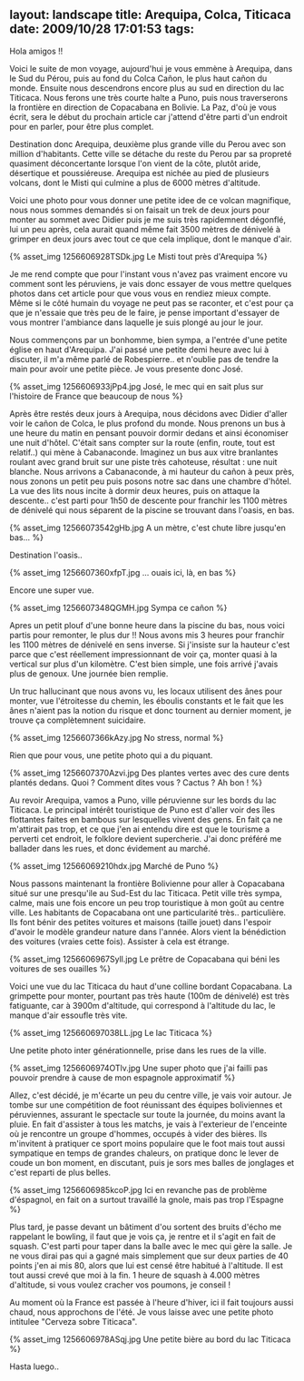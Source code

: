 layout: landscape
title: Arequipa, Colca, Titicaca
date: 2009/10/28 17:01:53
tags:
---

Hola amigos !!

Voici le suite de mon voyage, aujourd'hui je vous emmène à Arequipa, dans le Sud du Pérou, puis au fond du Colca Cañon, le plus haut cañon du monde. Ensuite nous descendrons encore plus au sud en direction du lac Titicaca. Nous ferons une très courte halte a Puno, puis nous traverserons la frontière en direction de Copacabana en Bolivie. La Paz, d'où je vous écrit, sera le début du prochain article car j'attend d'être parti d'un endroit pour en parler, pour être plus complet.

Destination donc Arequipa, deuxième plus grande ville du Perou avec son million d'habitants. Cette ville se détache du reste du Perou par sa propreté quasiment déconcertante lorsque l'on vient de la côte, plutôt aride, désertique et poussiéreuse. Arequipa est nichée au pied de plusieurs volcans, dont le Misti qui culmine a plus de 6000 mètres d'altitude.

Voici une photo pour vous donner une petite idee de ce volcan magnifique, nous nous sommes demandés si on faisait un trek de deux jours pour monter au sommet avec Didier puis je me suis très rapidemnent dégonflé, lui un peu après, cela aurait quand même fait 3500 mètres de dénivelé à grimper en deux jours avec tout ce que cela implique, dont le manque d'air.

{% asset_img 1256606928TSDk.jpg Le Misti tout près d'Arequipa %}

Je me rend compte que pour l'instant vous n'avez pas vraiment encore vu comment sont les péruviens, je vais donc essayer de vous mettre quelques photos dans cet article pour que vous vous en rendiez mieux compte. Même si le côté humain du voyage ne peut pas se raconter, et c'est pour ça que je n'essaie que très peu de le faire, je pense important d'essayer de vous montrer l'ambiance dans laquelle je suis plongé au jour le jour.

Nous commençons par un bonhomme, bien sympa, a l'entrée d'une petite église en haut d'Arequipa. J'ai passé une petite demi heure avec lui à discuter, il m'a même parlé de Robespierre.. et n'oublie pas de tendre la main pour avoir une petite pièce. Je vous presente donc José.

{% asset_img 1256606933jPp4.jpg José, le mec qui en sait plus sur l'histoire de France que beaucoup de nous %}

Après être restés deux jours à Arequipa, nous décidons avec Didier d'aller voir le cañon de Colca, le plus profond du monde. Nous prenons un bus à une heure du matin en pensant pouvoir dormir dedans et ainsi économiser une nuit d'hôtel. C'était sans compter sur la route (enfin, route, tout est relatif..) qui mène à Cabanaconde. Imaginez un bus aux vitre branlantes roulant avec grand bruit sur une piste très cahoteuse, résultat : une nuit blanche. Nous arrivons a Cabanaconde, à mi hauteur du cañon à peux près, nous zonons un petit peu puis posons notre sac dans une chambre d'hôtel. La vue des lits nous incite à dormir deux heures, puis on attaque la descente.. c'est parti pour 1h50 de descente pour franchir les 1100 mètres de dénivelé qui nous séparent de la piscine se trouvant dans l'oasis, en bas.

{% asset_img 12566073542gHb.jpg A un mètre, c'est chute libre jusqu'en bas... %}

Destination l'oasis..

{% asset_img 1256607360xfpT.jpg ... ouais ici, là, en bas %}

Encore une super vue.

{% asset_img 1256607348QGMH.jpg Sympa ce cañon %}

Apres un petit plouf d'une bonne heure dans la piscine du bas, nous voici partis pour remonter, le plus dur !! Nous avons mis 3 heures pour franchir les 1100 mètres de dénivelé en sens inverse. Si j'insiste sur la hauteur c'est parce que c'est réellement impressionnant de voir ça, monter quasi à la vertical sur plus d'un kilomètre. C'est bien simple, une fois arrivé j'avais plus de genoux. Une journée bien remplie.

Un truc hallucinant que nous avons vu, les locaux utilisent des ânes pour monter, vue l'étroitesse du chemin, les éboulis constants et le fait que les ânes n'aient pas la notion du risque et donc tournent au dernier moment, je trouve ça complètemnent suicidaire.

{% asset_img 1256607366kAzy.jpg No stress, normal %}

Rien que pour vous, une petite photo qui a du piquant.

{% asset_img 1256607370Azvi.jpg Des plantes vertes avec des cure dents plantés dedans. Quoi ? Comment dites vous ? Cactus ? Ah bon ! %}

Au revoir Arequipa, vamos a Puno, ville péruvienne sur les bords du lac Titicaca. Le principal intérêt touristique de Puno est d'aller voir des îles flottantes faites en bambous sur lesquelles vivent des gens. En fait ça ne m'attirait pas trop, et ce que j'en ai entendu dire est que le tourisme a perverti cet endroit, le folklore devient supercherie. J'ai donc préféré me ballader dans les rues, et donc évidement au marché.

{% asset_img 12566069210hdx.jpg Marché de Puno %}

Nous passons maintenant la frontière Bolivienne pour aller à Copacabana situé sur une presqu'ile au Sud-Est du lac Titicaca. Petit ville très sympa, calme, mais une fois encore un peu trop touristique à mon goût au centre ville. Les habitants de Copacabana ont une particularité très.. particulière. Ils font bénir des petites voitures et maisons (taille jouet) dans l'espoir d'avoir le modèle grandeur nature dans l'année. Alors vient la bénédiction des voitures (vraies cette fois). Assister à cela est étrange.

{% asset_img 1256606967Syll.jpg Le prêtre de Copacabana qui béni les voitures de ses ouailles %}

Voici une vue du lac Titicaca du haut d'une colline bordant Copacabana. La grimpette pour monter, pourtant pas très haute (100m de dénivelé) est très fatiguante, car à 3900m d'altitude, qui correspond à l'altitude du lac, le manque d'air essoufle très vite.

{% asset_img 125660697038LL.jpg Le lac Titicaca %}

Une petite photo inter générationnelle, prise dans les rues de la ville.

{% asset_img 1256606974OTlv.jpg Une super photo que j'ai failli pas pouvoir prendre à cause de mon espagnole approximatif %}

Allez, c'est décidé, je m'écarte un peu du centre ville, je vais voir autour. Je tombe sur une compétition de foot réunissant des équipes boliviennes et péruviennes, assurant le spectacle sur toute la journée, du moins avant la pluie. En fait d'assister à tous les matchs, je vais à l'exterieur de l'enceinte où je rencontre un groupe d'hommes, occupés à vider des bières. Ils m'invitent à pratiquer ce sport moins populaire que le foot mais tout aussi sympatique en temps de grandes chaleurs, on pratique donc le lever de coude un bon moment, en discutant, puis je sors mes balles de jonglages et c'est reparti de plus belles.

{% asset_img 1256606985kcoP.jpg Ici en revanche pas de problème d'éspagnol, en fait on a surtout travaillé la gnole, mais pas trop l'Espagne %}

Plus tard, je passe devant un bâtiment d'ou sortent des bruits d'écho me rappelant le bowling, il faut que je vois ça, je rentre et il s'agit en fait de squash. C'est parti pour taper dans la balle avec le mec qui gère la salle. Je ne vous dirai pas qui a gagné mais simplement que sur deux parties de 40 points j'en ai mis 80, alors que lui est censé être habitué à l'altitude. Il est tout aussi crevé que moi à la fin. 1 heure de squash à 4.000 mètres d'altitude, si vous voulez cracher vos poumons, je conseil !

Au moment où la France est passée à l'heure d'hiver, ici il fait toujours aussi chaud, nous approchons de l'été. Je vous laisse avec une petite photo intitulee "Cerveza sobre Titicaca".

{% asset_img 1256606978ASqj.jpg Une petite bière au bord du lac Titicaca %}

Hasta luego..
